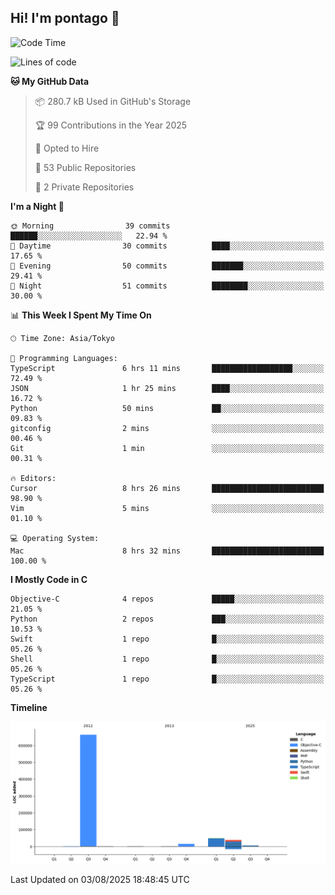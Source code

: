 ## Hi! I'm pontago 👋

<!--START_SECTION:waka-->
![Code Time](http://img.shields.io/badge/Code%20Time-477%20hrs%2015%20mins-blue)

![Lines of code](https://img.shields.io/badge/From%20Hello%20World%20I%27ve%20Written-774.6%20thousand%20lines%20of%20code-blue)

**🐱 My GitHub Data** 

> 📦 280.7 kB Used in GitHub's Storage 
 > 
> 🏆 99 Contributions in the Year 2025
 > 
> 💼 Opted to Hire
 > 
> 📜 53 Public Repositories 
 > 
> 🔑 2 Private Repositories 
 > 
**I'm a Night 🦉** 

```text
🌞 Morning                39 commits          ██████░░░░░░░░░░░░░░░░░░░   22.94 % 
🌆 Daytime                30 commits          ████░░░░░░░░░░░░░░░░░░░░░   17.65 % 
🌃 Evening                50 commits          ███████░░░░░░░░░░░░░░░░░░   29.41 % 
🌙 Night                  51 commits          ████████░░░░░░░░░░░░░░░░░   30.00 % 
```


📊 **This Week I Spent My Time On** 

```text
🕑︎ Time Zone: Asia/Tokyo

💬 Programming Languages: 
TypeScript               6 hrs 11 mins       ██████████████████░░░░░░░   72.49 % 
JSON                     1 hr 25 mins        ████░░░░░░░░░░░░░░░░░░░░░   16.72 % 
Python                   50 mins             ██░░░░░░░░░░░░░░░░░░░░░░░   09.83 % 
gitconfig                2 mins              ░░░░░░░░░░░░░░░░░░░░░░░░░   00.46 % 
Git                      1 min               ░░░░░░░░░░░░░░░░░░░░░░░░░   00.31 % 

🔥 Editors: 
Cursor                   8 hrs 26 mins       █████████████████████████   98.90 % 
Vim                      5 mins              ░░░░░░░░░░░░░░░░░░░░░░░░░   01.10 % 

💻 Operating System: 
Mac                      8 hrs 32 mins       █████████████████████████   100.00 % 
```

**I Mostly Code in C** 

```text
Objective-C              4 repos             █████░░░░░░░░░░░░░░░░░░░░   21.05 % 
Python                   2 repos             ███░░░░░░░░░░░░░░░░░░░░░░   10.53 % 
Swift                    1 repo              █░░░░░░░░░░░░░░░░░░░░░░░░   05.26 % 
Shell                    1 repo              █░░░░░░░░░░░░░░░░░░░░░░░░   05.26 % 
TypeScript               1 repo              █░░░░░░░░░░░░░░░░░░░░░░░░   05.26 % 
```



**Timeline**

![Lines of Code chart](https://raw.githubusercontent.com/pontago/pontago/main/assets/bar_graph.png)


 Last Updated on 03/08/2025 18:48:45 UTC
<!--END_SECTION:waka-->
